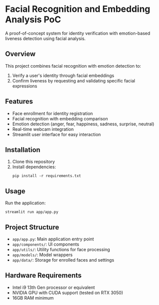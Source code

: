 # Facial Recognition and Embedding Analysis PoC

A proof-of-concept system for identity verification with emotion-based liveness detection using facial analysis.

## Overview

This project combines facial recognition with emotion detection to:
1. Verify a user's identity through facial embeddings
2. Confirm liveness by requesting and validating specific facial expressions

## Features

- Face enrollment for identity registration
- Facial recognition with embedding comparison
- Emotion detection (anger, fear, happiness, sadness, surprise, neutral)
- Real-time webcam integration
- Streamlit user interface for easy interaction

## Installation

1. Clone this repository
2. Install dependencies:
   ```
   pip install -r requirements.txt
   ```

## Usage

Run the application:
```
streamlit run app/app.py
```

## Project Structure

- `app/app.py`: Main application entry point
- `app/components/`: UI components
- `app/utils/`: Utility functions for face processing
- `app/models/`: Model wrappers
- `app/data/`: Storage for enrolled faces and settings

## Hardware Requirements

- Intel i9 13th Gen processor or equivalent
- NVIDIA GPU with CUDA support (tested on RTX 3050)
- 16GB RAM minimum 